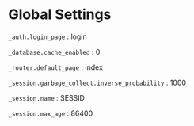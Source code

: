 Global Settings
===============

`_auth.login_page` : login

`_database.cache_enabled` : 0

`_router.default_page` : index

`_session.garbage_collect.inverse_probability` : 1000

`_session.name` : SESSID

`_session.max_age` : 86400

